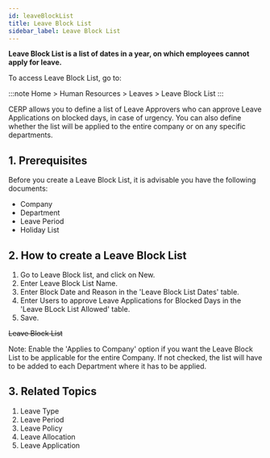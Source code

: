 ```yaml
---
id: leaveBlockList
title: Leave Block List
sidebar_label: Leave Block List
---
```


**Leave Block List is a list of dates in a year, on which employees cannot apply for leave.**

To access Leave Block List, go to:

:::note
Home > Human Resources > Leaves > Leave Block List
:::

CERP allows you to define a list of Leave Approvers who can approve Leave Applications on blocked days, in case of urgency. You can also define whether the list will be applied to the entire company or on any specific departments.

## 1. Prerequisites

Before you create a Leave Block List, it is advisable you have the following documents:

- Company
- Department
- Leave Period
- Holiday List

## 2. How to create a Leave Block List

1. Go to Leave Block list, and click on New.
1. Enter Leave Block List Name.
1. Enter Block Date and Reason in the 'Leave Block List Dates' table.
1. Enter Users to approve Leave Applications for Blocked Days in the 'Leave BLock List Allowed' table.
1. Save.

~~Leave Block List~~

Note: Enable the 'Applies to Company' option if you want the Leave Block List to be applicable for the entire Company. If not checked, the list will have to be added to each Department where it has to be applied.

## 3. Related Topics

1. Leave Type
1. Leave Period
1. Leave Policy
1. Leave Allocation
1. Leave Application
